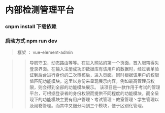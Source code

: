 # 内部检测管理平台
### cnpm install 下载依赖
### 启动方式 npm run dev

> 框架 ：  vue-element-admin

>> 导航守卫，动态路由等等。在进入网站的第一个页面，首入眼帘得失登录界面。在输入注册成功即数据库有该用户的数据时，经过表单验证到后台进行身份的二次审核后，进入页面。同时根据该用户的权限值匹配功能模块。这里以身份来呈现展示内容，例如最高管理员权限，则会得到全部的功能模块展示。
> 该项目是一款作用于考试的管理平台，可根据登录者的身份权限而提供不同程度的功能模块。而全呈现下的功能模块主要有用户管理丶考试管理丶教室管理丶学生管理以及阅卷管理。而其中又细分两到三个模块，便于区别化管理。
